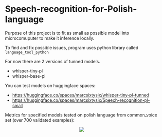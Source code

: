 # Speech-recognition-for-Polish-language
Purpose of this project is to fit as small as possible model into microcomuputer to make it inference locally.

To find and fix possible issues, program uses python library called ```language_tool_python```

For now there are 2 versions of tunned models.
- whisper-tiny-pl
- whisper-base-pl

You can test models on huggingface spaces:
- https://huggingface.co/spaces/marcsixtysix/whisper-tiny-pl-tunned
- https://huggingface.co/spaces/marcsixtysix/Speech-recognition-pl-small

Metrics for specified models tested on polish language from common_voice set (over 700 validated examples):
<p align="center">
  <img src="https://github.com/user-attachments/assets/cda22cf2-1a35-431f-87f9-d73c7086f0d0" />
  <br />
</p>




